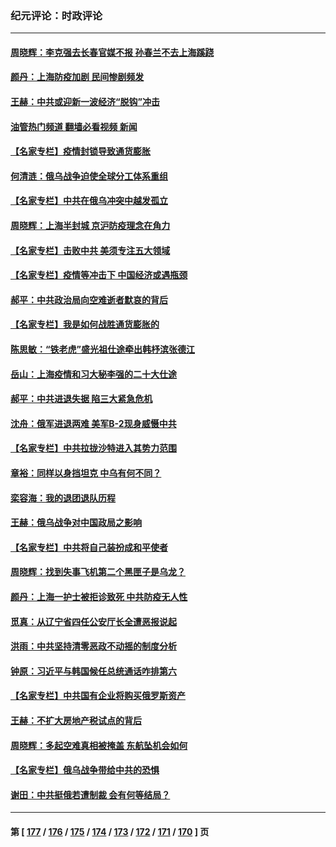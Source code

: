 ### 纪元评论：时政评论
---
#### [周晓辉：李克强去长春官媒不报 孙春兰不去上海蹊跷](../../pages/nsc1025/n13683831.md?03310330) 
#### [颜丹：上海防疫加剧 民间惨剧频发](../../pages/nsc1025/n13683705.md?03310330) 
#### [王赫：中共或迎新一波经济“脱钩”冲击](../../pages/nsc1025/n13682064.md?03310330) 
#### [油管热门频道 翻墙必看视频 新闻](ok?03310330)
#### [【名家专栏】疫情封锁导致通货膨胀](../../pages/nsc1025/n13681328.md?03310330) 
#### [何清涟：俄乌战争迫使全球分工体系重组](../../pages/nsc1025/n13681934.md?03310330) 
#### [【名家专栏】中共在俄乌冲突中越发孤立](../../pages/nsc1025/n13681024.md?03310330) 
#### [周晓辉：上海半封城 京沪防疫理念在角力](../../pages/nsc1025/n13679423.md?03310330) 
#### [【名家专栏】击败中共 美须专注五大领域](../../pages/nsc1025/n13679833.md?03310330) 
#### [【名家专栏】疫情等冲击下 中国经济或遇瓶颈](../../pages/nsc1025/n13677200.md?03310330) 
#### [郝平：中共政治局向空难逝者默哀的背后](../../pages/nsc1025/n13679346.md?03310330) 
#### [【名家专栏】我是如何战胜通货膨胀的](../../pages/nsc1025/n13678858.md?03310330) 
#### [陈思敏：“铁老虎”盛光祖仕途牵出韩杼滨张德江](../../pages/nsc1025/n13678330.md?03310330) 
#### [岳山：上海疫情和习大秘李强的二十大仕途](../../pages/nsc1025/n13676710.md?03310330) 
#### [郝平：中共进退失据 陷三大紧急危机](../../pages/nsc1025/n13676442.md?03310330) 
#### [沈舟：俄军进退两难 美军B-2现身威慑中共](../../pages/nsc1025/n13675516.md?03310330) 
#### [【名家专栏】中共拉拢沙特进入其势力范围](../../pages/nsc1025/n13676387.md?03310330) 
#### [章裕：同样以身挡坦克 中乌有何不同？](../../pages/nsc1025/n13675954.md?03310330) 
#### [栾容海：我的退团退队历程](../../pages/nsc1025/n13675592.md?03310330) 
#### [王赫：俄乌战争对中国政局之影响](../../pages/nsc1025/n13675389.md?03310330) 
#### [【名家专栏】中共将自己装扮成和平使者](../../pages/nsc1025/n13674703.md?03310330) 
#### [周晓辉：找到失事飞机第二个黑匣子是乌龙？](../../pages/nsc1025/n13674842.md?03310330) 
#### [颜丹：上海一护士被拒诊致死 中共防疫无人性](../../pages/nsc1025/n13674805.md?03310330) 
#### [觅真：从辽宁省四任公安厅长全遭恶报说起](../../pages/nsc1025/n13674206.md?03310330) 
#### [洪雨：中共坚持清零恶政不动摇的制度分析](../../pages/nsc1025/n13674074.md?03310330) 
#### [钟原：习近平与韩国候任总统通话咋排第六](../../pages/nsc1025/n13673652.md?03310330) 
#### [【名家专栏】中共国有企业将购买俄罗斯资产](../../pages/nsc1025/n13672110.md?03310330) 
#### [王赫：不扩大房地产税试点的背后](../../pages/nsc1025/n13673203.md?03310330) 
#### [周晓辉：多起空难真相被掩盖 东航坠机会如何](../../pages/nsc1025/n13673013.md?03310330) 
#### [【名家专栏】俄乌战争带给中共的恐惧](../../pages/nsc1025/n13672651.md?03310330) 
#### [谢田：中共挺俄若遭制裁 会有何等结局？](../../pages/nsc1025/n13671854.md?03310330) 

---
#### 第 [ [177](./177.md?03310330) / [176](./176.md?03310330) / [175](./175.md?03310330) / [174](./174.md?03310330) / [173](./173.md?03310330) / [172](./172.md?03310330) / [171](./171.md?03310330) / [170](./170.md?03310330) ] 页
